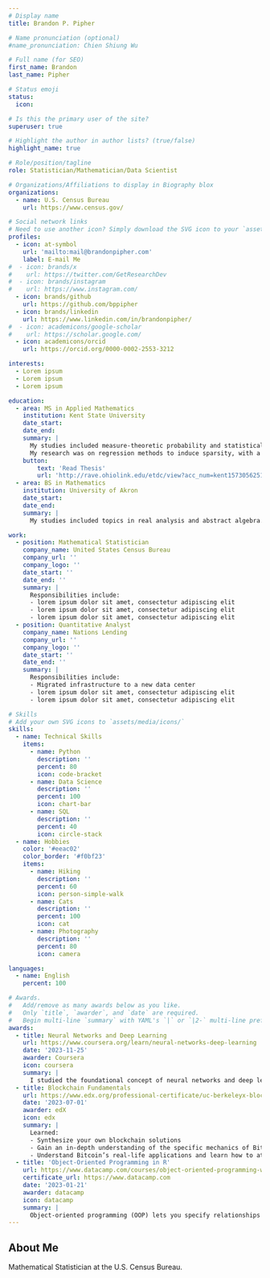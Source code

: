 ```yaml
---
# Display name
title: Brandon P. Pipher

# Name pronunciation (optional)
#name_pronunciation: Chien Shiung Wu

# Full name (for SEO)
first_name: Brandon
last_name: Pipher

# Status emoji
status:
  icon: 

# Is this the primary user of the site?
superuser: true

# Highlight the author in author lists? (true/false)
highlight_name: true

# Role/position/tagline
role: Statistician/Mathematician/Data Scientist

# Organizations/Affiliations to display in Biography blox
organizations:
  - name: U.S. Census Bureau
    url: https://www.census.gov/

# Social network links
# Need to use another icon? Simply download the SVG icon to your `assets/media/icons/` folder.
profiles:
  - icon: at-symbol
    url: 'mailto:mail@brandonpipher.com'
    label: E-mail Me
#  - icon: brands/x
#    url: https://twitter.com/GetResearchDev
#  - icon: brands/instagram
#    url: https://www.instagram.com/
  - icon: brands/github
    url: https://github.com/bppipher
  - icon: brands/linkedin
    url: https://www.linkedin.com/in/brandonpipher/
#  - icon: academicons/google-scholar
#    url: https://scholar.google.com/
  - icon: academicons/orcid
    url: https://orcid.org/0000-0002-2553-3212

interests:
  - Lorem ipsum
  - Lorem ipsum
  - Lorem ipsum

education:
  - area: MS in Applied Mathematics
    institution: Kent State University
    date_start: 
    date_end: 
    summary: |
      My studies included measure-theoretic probability and statistical computing.
      My research was on regression methods to induce sparsity, with a focus on non-convex methodologies.
    button:
        text: 'Read Thesis'
        url: 'http://rave.ohiolink.edu/etdc/view?acc_num=kent1573056251025985'
  - area: BS in Mathematics
    institution: University of Akron
    date_start: 
    date_end: 
    summary: |
      My studies included topics in real analysis and abstract algebra.

work:
  - position: Mathematical Statistician
    company_name: United States Census Bureau
    company_url: ''
    company_logo: ''
    date_start: ''
    date_end: ''
    summary: |
      Responsibilities include:
      - lorem ipsum dolor sit amet, consectetur adipiscing elit
      - lorem ipsum dolor sit amet, consectetur adipiscing elit
      - lorem ipsum dolor sit amet, consectetur adipiscing elit
  - position: Quantitative Analyst
    company_name: Nations Lending
    company_url: ''
    company_logo: ''
    date_start: ''
    date_end: ''
    summary: |
      Responsibilities include:
      - Migrated infrastructure to a new data center
      - lorem ipsum dolor sit amet, consectetur adipiscing elit
      - lorem ipsum dolor sit amet, consectetur adipiscing elit

# Skills
# Add your own SVG icons to `assets/media/icons/`
skills:
  - name: Technical Skills
    items:
      - name: Python
        description: ''
        percent: 80
        icon: code-bracket
      - name: Data Science
        description: ''
        percent: 100
        icon: chart-bar
      - name: SQL
        description: ''
        percent: 40
        icon: circle-stack
  - name: Hobbies
    color: '#eeac02'
    color_border: '#f0bf23'
    items:
      - name: Hiking
        description: ''
        percent: 60
        icon: person-simple-walk
      - name: Cats
        description: ''
        percent: 100
        icon: cat
      - name: Photography
        description: ''
        percent: 80
        icon: camera

languages:
  - name: English
    percent: 100

# Awards.
#   Add/remove as many awards below as you like.
#   Only `title`, `awarder`, and `date` are required.
#   Begin multi-line `summary` with YAML's `|` or `|2-` multi-line prefix and indent 2 spaces below.
awards:
  - title: Neural Networks and Deep Learning
    url: https://www.coursera.org/learn/neural-networks-deep-learning
    date: '2023-11-25'
    awarder: Coursera
    icon: coursera
    summary: |
      I studied the foundational concept of neural networks and deep learning. By the end, I was familiar with the significant technological trends driving the rise of deep learning; build, train, and apply fully connected deep neural networks; implement efficient (vectorized) neural networks; identify key parameters in a neural network’s architecture; and apply deep learning to your own applications.
  - title: Blockchain Fundamentals
    url: https://www.edx.org/professional-certificate/uc-berkeleyx-blockchain-fundamentals
    date: '2023-07-01'
    awarder: edX
    icon: edx
    summary: |
      Learned:
      - Synthesize your own blockchain solutions
      - Gain an in-depth understanding of the specific mechanics of Bitcoin
      - Understand Bitcoin’s real-life applications and learn how to attack and destroy Bitcoin, Ethereum, smart contracts and Dapps, and alternatives to Bitcoin’s Proof-of-Work consensus algorithm
  - title: 'Object-Oriented Programming in R'
    url: https://www.datacamp.com/courses/object-oriented-programming-with-s3-and-r6-in-r
    certificate_url: https://www.datacamp.com
    date: '2023-01-21'
    awarder: datacamp
    icon: datacamp
    summary: |
      Object-oriented programming (OOP) lets you specify relationships between functions and the objects that they can act on, helping you manage complexity in your code. This is an intermediate level course, providing an introduction to OOP, using the S3 and R6 systems. S3 is a great day-to-day R programming tool that simplifies some of the functions that you write. R6 is especially useful for industry-specific analyses, working with web APIs, and building GUIs.
---
```


## About Me

Mathematical Statistician at the U.S. Census Bureau.